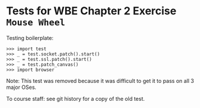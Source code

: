 Tests for WBE Chapter 2 Exercise `Mouse Wheel`
==============================================

Testing boilerplate:

    >>> import test
    >>> _ = test.socket.patch().start()
    >>> _ = test.ssl.patch().start()
    >>> _ = test.patch_canvas()
    >>> import browser

Note: This test was removed because it was difficult to get it to pass on all 3 major OSes.

To course staff: see git history for a copy of the old test.
